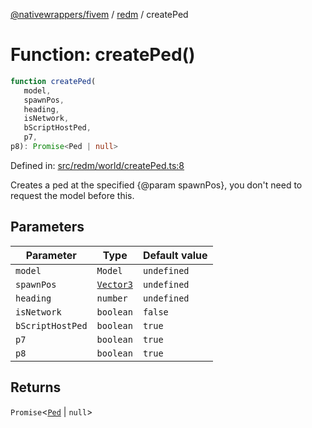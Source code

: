 [@nativewrappers/fivem](../../README.md) / [redm](../README.md) / createPed

# Function: createPed()

```ts
function createPed(
   model, 
   spawnPos, 
   heading, 
   isNetwork, 
   bScriptHostPed, 
   p7, 
p8): Promise<Ped | null>
```

Defined in: [src/redm/world/createPed.ts:8](https://github.com/nativewrappers/nativewrappers/blob/c639ec5cd28328d6b44c7ebf73de56bb1b4bef7d/src/redm/world/createPed.ts#L8)

Creates a ped at the specified {@param spawnPos}, you don't need to request the model before this.

## Parameters

| Parameter | Type | Default value |
| ------ | ------ | ------ |
| `model` | `Model` | `undefined` |
| `spawnPos` | [`Vector3`](../../fivem/classes/Vector3.md) | `undefined` |
| `heading` | `number` | `undefined` |
| `isNetwork` | `boolean` | `false` |
| `bScriptHostPed` | `boolean` | `true` |
| `p7` | `boolean` | `true` |
| `p8` | `boolean` | `true` |

## Returns

`Promise`\<[`Ped`](../classes/Ped.md) \| `null`\>
